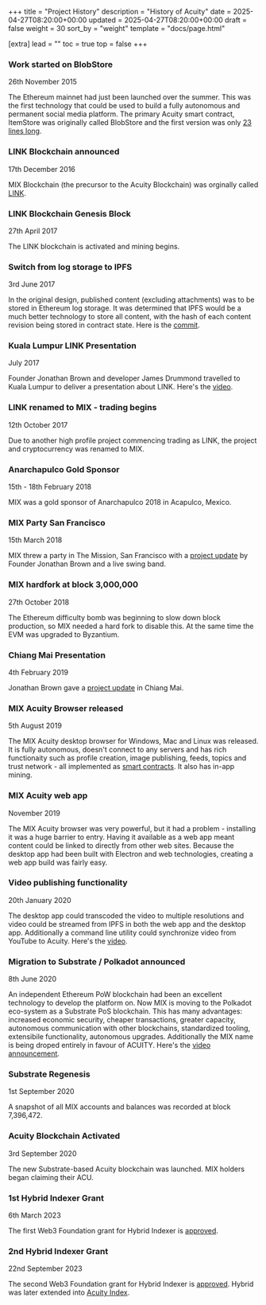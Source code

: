 +++
title = "Project History"
description = "History of Acuity"
date = 2025-04-27T08:20:00+00:00
updated = 2025-04-27T08:20:00+00:00
draft = false
weight = 30
sort_by = "weight"
template = "docs/page.html"

[extra]
lead = ""
toc = true
top = false
+++

### Work started on BlobStore

26th November 2015

The Ethereum mainnet had just been launched over the summer. This was the first technology that could be used to build a fully autonomous and permanent social media platform. The primary Acuity smart contract, ItemStore was originally called BlobStore and the first version was only <a target="_blank" href="https://github.com/acuity-social/mix-item-store/blob/6f0c4f3f87ba2571fd8f5e00c74f006194abe749/blobstore.sol">23 lines long</a>.

### LINK Blockchain announced

17th December 2016

MIX Blockchain (the precursor to the Acuity Blockchain) was orginally called <a target="_blank" href="https://medium.com/mix-blockchain/introducing-link-blockchain-b447576ff438">LINK</a>.

### LINK Blockchain Genesis Block

27th April 2017

The LINK blockchain is activated and mining begins.

### Switch from log storage to IPFS

3rd June 2017

In the original design, published content (excluding attachments) was to be stored in Ethereum log storage. It was determined that IPFS would be a much better technology to store all content, with the hash of each content revision being stored in contract state. Here is the <a target="_blank" href="https://github.com/acuity-social/mix-item-store/commit/cf818ec28a236e6f1966a22f0dcd45eef267f6f2">commit</a>.

### Kuala Lumpur LINK Presentation

July 2017

Founder Jonathan Brown and developer James Drummond travelled to Kuala Lumpur to deliver a presentation about LINK. Here\'s the <a target="_blank" href="https://www.youtube.com/watch?v=ih1eUUm5duM">video</a>.

### LINK renamed to MIX - trading begins

12th October 2017

Due to another high profile project commencing trading as LINK, the project and cryptocurrency was renamed to MIX.

### Anarchapulco Gold Sponsor

15th - 18th February 2018

MIX was a gold sponsor of Anarchapulco 2018 in Acapulco, Mexico.

### MIX Party San Francisco

15th March 2018

MIX threw a party in The Mission, San Francisco with a <a target="_blank" href="https://www.youtube.com/watch?v=obO0axRvxLo">project update</a> by Founder Jonathan Brown and a live swing band.

### MIX hardfork at block 3,000,000

27th October 2018

The Ethereum difficulty bomb was beginning to slow down block production, so MIX needed a hard fork to disable this. At the same time the EVM was upgraded to Byzantium.

### Chiang Mai Presentation

4th February 2019

Jonathan Brown gave a <a target="_blank" href="https://www.youtube.com/watch?v=lF5PZDWgmEs">project update</a> in Chiang Mai.

### MIX Acuity Browser released

5th August 2019

The MIX Acuity desktop browser for Windows, Mac and Linux was released. It is fully autonomous, doesn\'t connect to any servers and has rich functionaity such as profile creation, image publishing, feeds, topics and trust network - all implemented as <a target="_blank" href="https://docs.mix-blockchain.org/en/latest/smart_contracts.html">smart contracts</a>. It also has in-app mining.

### MIX Acuity web app

November 2019

The MIX Acuity browser was very powerful, but it had a problem - installing it was a huge barrier to entry. Having it available as a web app meant content could be linked to directly from other web sites. Because the desktop app had been built with Electron and web technologies, creating a web app build was fairly easy.

### Video publishing functionality

20th January 2020

The desktop app could transcoded the video to multiple resolutions and video could be streamed from IPFS in both the web app and the desktop app. Additionally a command line utility could synchronize video from YouTube to Acuity. Here\'s the <a target="_blank" href="https://www.youtube.com/watch?v=K_NSdHzQFdk">video</a>.

### Migration to Substrate / Polkadot announced

8th June 2020

An independent Ethereum PoW blockchain had been an excellent technology to develop the platform on. Now MIX is moving to the Polkadot eco-system as a Substrate PoS blockchain. This has many advantages: increased economic security, cheaper transactions, greater capacity, autonomous communication with other blockchains, standardized tooling, extensibile functionality, autonomous upgrades. Additionally the MIX name is being droped entirely in favour of ACUITY. Here\'s the <a target="_blank" href="https://www.youtube.com/watch?v=IQqgqCEQW9o">video announcement</a>.

### Substrate Regenesis

1st September 2020

A snapshot of all MIX accounts and balances was recorded at block 7,396,472.

### Acuity Blockchain Activated

3rd September 2020

The new Substrate-based Acuity blockchain was launched. MIX holders began claiming their ACU.

### 1st Hybrid Indexer Grant

6th March 2023

The first Web3 Foundation grant for Hybrid Indexer is [approved](https://github.com/w3f/Grants-Program/blob/master/applications/hybrid.md).

### 2nd Hybrid Indexer Grant

22nd September 2023

The second Web3 Foundation grant for Hybrid Indexer is [approved](https://github.com/w3f/Grants-Program/blob/master/applications/hybrid2.md). Hybrid was later extended into [Acuity Index](https://index.acuity.network/).
